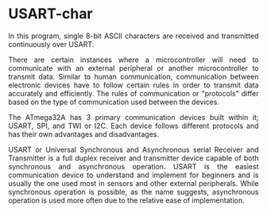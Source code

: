 # USART-char

<p align="justify">In this program, single 8-bit ASCII characters are received and transmitted continuously over USART.</p>

<p align="justify">There are certain instances where a microcontroller will need to communicate with an external peripheral or another microcontroller to transmit data. Similar to
human communication, communication between electronic devices have to follow certain rules in order to transmit data accurately and efficiently. The rules of communication or 
"protocols" differ based on the type of communication used between the devices.</p>

<p align="justify">The ATmega32A has 3 primary communication devices built within it; USART, SPI, and TWI or I2C. Each device follows different protocols and has their own 
advantages and disadvantages.</p>

<p align="justify">USART or Universal Synchronous and Asynchronous serial Receiver and Transmitter is a full duplex receiver and transmitter device capable of both synchronous and
asynchronous operation. USART is the easiest communication device to understand and implement for beginners and is usually the one used most in sensors and other external 
peripherals. While synchronous operation is possible, as the name suggests, asynchronous operation is used more often due to the relative ease of implementation.</p>
